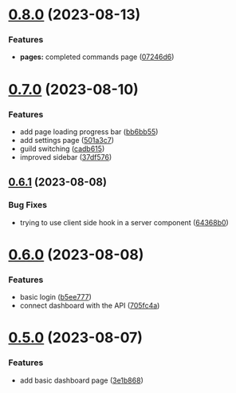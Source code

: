 # [0.8.0](https://github.com/onesoft-sudo/sudobot-dashboard/compare/v0.7.0...v0.8.0) (2023-08-13)


### Features

* **pages:** completed commands page ([07246d6](https://github.com/onesoft-sudo/sudobot-dashboard/commit/07246d68c328fbcee25dbd00503d7e2873081c1a))



# [0.7.0](https://github.com/onesoft-sudo/sudobot-dashboard/compare/v0.6.1...v0.7.0) (2023-08-10)


### Features

* add page loading progress bar ([bb6bb55](https://github.com/onesoft-sudo/sudobot-dashboard/commit/bb6bb55d942304cbef03a519139c9118be0f4777))
* add settings page ([501a3c7](https://github.com/onesoft-sudo/sudobot-dashboard/commit/501a3c73bebbd53d15781219fb7a04568fc30199))
* guild switching ([cadb615](https://github.com/onesoft-sudo/sudobot-dashboard/commit/cadb61566795c23693eb6d39b28f588a9896a31b))
* improved sidebar ([37df576](https://github.com/onesoft-sudo/sudobot-dashboard/commit/37df576160e3a08251a18344360f9dfab6624cab))



## [0.6.1](https://github.com/onesoft-sudo/sudobot-dashboard/compare/v0.6.0...v0.6.1) (2023-08-08)


### Bug Fixes

* trying to use client side hook in a server component ([64368b0](https://github.com/onesoft-sudo/sudobot-dashboard/commit/64368b0e761e537dbad08735f8ef444c460f16d7))



# [0.6.0](https://github.com/onesoft-sudo/sudobot-dashboard/compare/v0.5.0...v0.6.0) (2023-08-08)


### Features

* basic login ([b5ee777](https://github.com/onesoft-sudo/sudobot-dashboard/commit/b5ee77724df0e30f4afbd1aca93a2df6bfd4836b))
* connect dashboard with the API ([705fc4a](https://github.com/onesoft-sudo/sudobot-dashboard/commit/705fc4a8224c0198ec3060dadf8e2e0a8834a869))



# [0.5.0](https://github.com/onesoft-sudo/sudobot-dashboard/compare/v0.4.0...v0.5.0) (2023-08-07)


### Features

* add basic dashboard page ([3e1b868](https://github.com/onesoft-sudo/sudobot-dashboard/commit/3e1b8685d4b150c8547b192d5fa6932a7b2cedbb))



